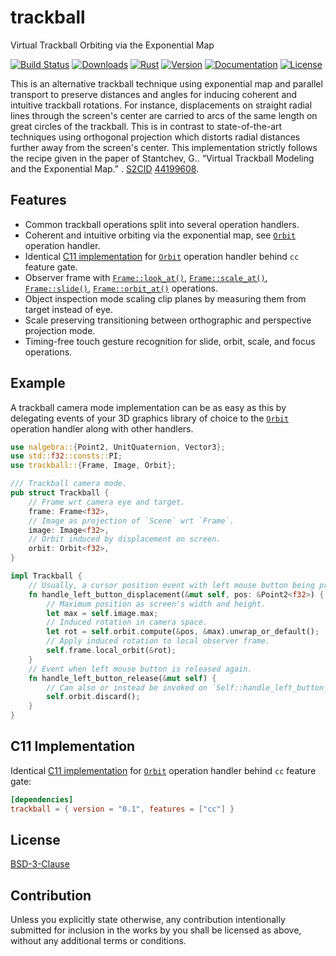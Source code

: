 # trackball

Virtual Trackball Orbiting via the Exponential Map

[![Build Status][]](https://travis-ci.org/qu1x/trackball)
[![Downloads][]](https://crates.io/crates/trackball)
[![Rust][]](https://www.rust-lang.org)
[![Version][]](https://crates.io/crates/trackball)
[![Documentation][]](https://doc.qu1x.dev/trackball)
[![License][]](https://opensource.org/licenses/BSD-3-Clause)

[Build Status]: https://travis-ci.org/qu1x/trackball.svg
[Downloads]: https://img.shields.io/crates/d/trackball.svg
[Rust]: https://img.shields.io/badge/rust-stable-brightgreen.svg
[Version]: https://img.shields.io/crates/v/trackball.svg
[Documentation]: https://docs.rs/trackball/badge.svg
[License]: https://img.shields.io/crates/l/trackball.svg

This is an alternative trackball technique using exponential map and parallel transport to
preserve distances and angles for inducing coherent and intuitive trackball rotations. For
instance, displacements on straight radial lines through the screen's center are carried to arcs
of the same length on great circles of the trackball. This is in contrast to state-of-the-art
techniques using orthogonal projection which distorts radial distances further away from the
screen's center. This implementation strictly follows the recipe given in the paper of
Stantchev, G.. “Virtual Trackball Modeling and the Exponential Map.” . [S2CID] [44199608].

[S2CID]: https://en.wikipedia.org/wiki/S2CID_(identifier)
[44199608]: https://api.semanticscholar.org/CorpusID:44199608

## Features

  * Common trackball operations split into several operation handlers.
  * Coherent and intuitive orbiting via the exponential map, see [`Orbit`] operation handler.
  * Identical [C11 implementation](c11) for [`Orbit`] operation handler behind `cc` feature gate.
  * Observer frame with [`Frame::look_at()`], [`Frame::scale_at()`], [`Frame::slide()`],
    [`Frame::orbit_at()`] operations.
  * Object inspection mode scaling clip planes by measuring them from target instead of eye.
  * Scale preserving transitioning between orthographic and perspective projection mode.
  * Timing-free touch gesture recognition for slide, orbit, scale, and focus operations.

[`Frame::look_at()`]: https://doc.qu1x.dev/trackball/trackball/struct.Frame.html#method.look_at
[`Frame::scale_at()`]: https://doc.qu1x.dev/trackball/trackball/struct.Frame.html#method.scale_at
[`Frame::slide()`]: https://doc.qu1x.dev/trackball/trackball/struct.Frame.html#method.slide
[`Frame::orbit_at()`]: https://doc.qu1x.dev/trackball/trackball/struct.Frame.html#method.orbit_at

## Example

A trackball camera mode implementation can be as easy as this by delegating events of your 3D
graphics library of choice to the [`Orbit`] operation handler along with other handlers.

```rust
use nalgebra::{Point2, UnitQuaternion, Vector3};
use std::f32::consts::PI;
use trackball::{Frame, Image, Orbit};

/// Trackball camera mode.
pub struct Trackball {
	// Frame wrt camera eye and target.
	frame: Frame<f32>,
	// Image as projection of `Scene` wrt `Frame`.
	image: Image<f32>,
	// Orbit induced by displacement on screen.
	orbit: Orbit<f32>,
}

impl Trackball {
	// Usually, a cursor position event with left mouse button being pressed.
	fn handle_left_button_displacement(&mut self, pos: &Point2<f32>) {
		// Maximum position as screen's width and height.
		let max = self.image.max;
		// Induced rotation in camera space.
		let rot = self.orbit.compute(&pos, &max).unwrap_or_default();
		// Apply induced rotation to local observer frame.
		self.frame.local_orbit(&rot);
	}
	// Event when left mouse button is released again.
	fn handle_left_button_release(&mut self) {
		// Can also or instead be invoked on `Self::handle_left_button_press()`.
		self.orbit.discard();
	}
}
```

## C11 Implementation

Identical [C11 implementation](c11) for [`Orbit`] operation handler behind `cc` feature gate:

```toml
[dependencies]
trackball = { version = "0.1", features = ["cc"] }
```

[`Orbit`]: https://doc.qu1x.dev/trackball/trackball/struct.Orbit.html

## License

[BSD-3-Clause](LICENSE.md)

## Contribution

Unless you explicitly state otherwise, any contribution intentionally submitted for inclusion
in the works by you shall be licensed as above, without any additional terms or conditions.
